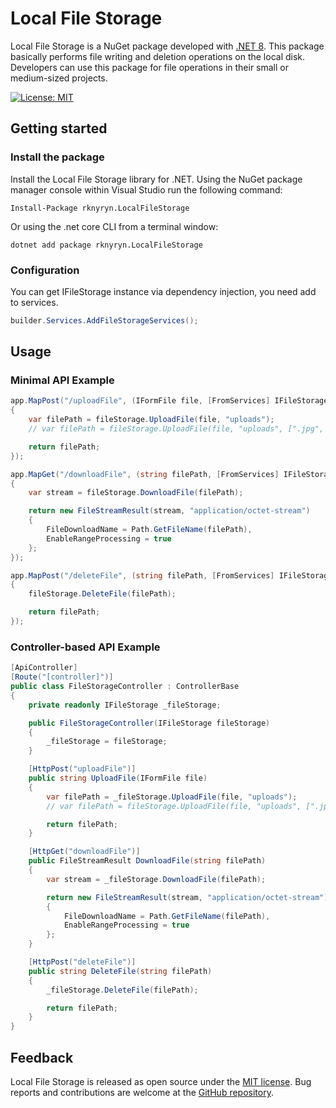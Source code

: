 # Local File Storage

Local File Storage is a NuGet package developed with [.NET 8](https://dotnet.microsoft.com/en-us/download/dotnet/8.0). This package basically performs file writing and deletion operations on the local disk. Developers can use this package for file operations in their small or medium-sized projects.

[![License: MIT](https://img.shields.io/badge/License-MIT-yellow.svg)](./LICENSE)

## Getting started

### Install the package

Install the Local File Storage library for .NET.
Using the NuGet package manager console within Visual Studio run the following command:

```
Install-Package rknyryn.LocalFileStorage
```

Or using the .net core CLI from a terminal window:

```
dotnet add package rknyryn.LocalFileStorage
```

### Configuration

You can get IFileStorage instance via dependency injection, you need add to services.

```csharp
builder.Services.AddFileStorageServices();
```

## Usage

### Minimal API Example

```csharp
app.MapPost("/uploadFile", (IFormFile file, [FromServices] IFileStorage fileStorage) =>
{
    var filePath = fileStorage.UploadFile(file, "uploads");
    // var filePath = fileStorage.UploadFile(file, "uploads", [".jpg", ".png"]);

    return filePath;
});

app.MapGet("/downloadFile", (string filePath, [FromServices] IFileStorage fileStorage) =>
{
    var stream = fileStorage.DownloadFile(filePath);

    return new FileStreamResult(stream, "application/octet-stream")
    {
        FileDownloadName = Path.GetFileName(filePath),
        EnableRangeProcessing = true
    };
});

app.MapPost("/deleteFile", (string filePath, [FromServices] IFileStorage fileStorage) =>
{
    fileStorage.DeleteFile(filePath);

    return filePath;
});
```

### Controller-based API Example

```csharp
[ApiController]
[Route("[controller]")]
public class FileStorageController : ControllerBase
{
    private readonly IFileStorage _fileStorage;

    public FileStorageController(IFileStorage fileStorage)
    {
        _fileStorage = fileStorage;
    }

    [HttpPost("uploadFile")]
    public string UploadFile(IFormFile file)
    {
        var filePath = _fileStorage.UploadFile(file, "uploads");
        // var filePath = fileStorage.UploadFile(file, "uploads", [".jpg", ".png"]);

        return filePath;
    }

    [HttpGet("downloadFile")]
    public FileStreamResult DownloadFile(string filePath)
    {
        var stream = _fileStorage.DownloadFile(filePath);

        return new FileStreamResult(stream, "application/octet-stream")
        {
            FileDownloadName = Path.GetFileName(filePath),
            EnableRangeProcessing = true
        };
    }

    [HttpPost("deleteFile")]
    public string DeleteFile(string filePath)
    {
        _fileStorage.DeleteFile(filePath);

        return filePath;
    }
}
```

## Feedback

Local File Storage is released as open source under the [MIT license](./LICENSE). Bug reports and contributions are welcome at the [GitHub repository](https://github.com/rknyryn/LocalFileStorage.git).
